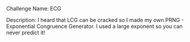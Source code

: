 Challenge Name: ECG

Description:
I heard that LCG can be cracked so I made my own PRNG - Exponential Congruence Generator. I used a large exponent so you can never predict it!
